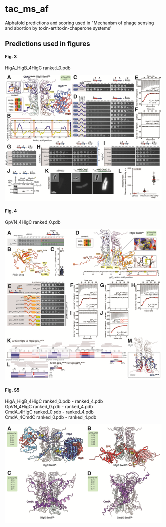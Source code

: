 # tac_ms_af
Alphafold predictions and scoring used in "Mechanism of phage sensing and abortion by toxin-antitoxin-chaperone systems"

## Predictions used in figures
#### Fig. 3
HigA_HigB_4HigC ranked_0.pdb

![HigBAC Fig](https://raw.githubusercontent.com/GCA-VH-lab/tac_ms_af/main/Figs/3.png)

#### Fig. 4
GpVN_4HigC ranked_0.pdb

![gpVN HigC Fig](https://raw.githubusercontent.com/GCA-VH-lab/tac_ms_af/main/Figs/4.png)

#### Fig. S5
HigA_HigB_4HigC ranked_0.pdb - ranked_4.pdb \
GpVN_4HigC ranked_0.pdb - ranked_4.pdb \
CmdA_4HigC ranked_0.pdb - ranked_4.pdb \
CmdA_4CmdC ranked_0.pdb - ranked_4.pdb

![Supplementary Fig](https://raw.githubusercontent.com/GCA-VH-lab/tac_ms_af/main/Figs/S5.png)
